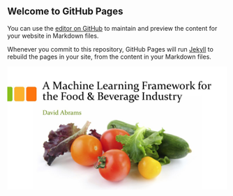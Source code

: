 ## Welcome to GitHub Pages

You can use the [editor on GitHub](https://github.com/dhabrams/dhabrams.github.io/edit/master/README.md) to maintain and preview the content for your website in Markdown files.

Whenever you commit to this repository, GitHub Pages will run [Jekyll](https://jekyllrb.com/) to rebuild the pages in your site, from the content in your Markdown files.

![slide1](/images/Slide1.JPG)
